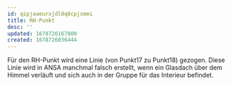 ```yaml
---
id: qipjaaeurxjdl8q0cpjsmmi
title: RH-Punkt
desc: ''
updated: 1678726167809
created: 1678726036444
---
```

Für den RH-Punkt wird eine Linie (von Punkt17 zu Punkt18) gezogen. Diese Linie wird in ANSA manchmal falsch erstellt, wenn ein Glasdach 
über dem Himmel verläuft und sich auch in der Gruppe für das Interieur befindet.
